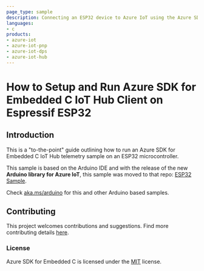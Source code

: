 ```yaml
---
page_type: sample
description: Connecting an ESP32 device to Azure IoT using the Azure SDK for Embedded C
languages:
- c
products:
- azure-iot
- azure-iot-pnp
- azure-iot-dps
- azure-iot-hub
---
```


# How to Setup and Run Azure SDK for Embedded C IoT Hub Client on Espressif ESP32

## Introduction

This is a "to-the-point" guide outlining how to run an Azure SDK for Embedded C IoT Hub telemetry sample on an ESP32 microcontroller.

This sample is based on the Arduino IDE and with the release of the new **Arduino library for Azure IoT**, this sample was moved to that repo: [ESP32 Sample](https://github.com/Azure/azure-sdk-for-c-arduino/blob/main/examples/Azure_IoT_Hub_ESP32/readme.md).

Check [aka.ms/arduino](https://aka.ms/arduino) for this and other Arduino based samples.

## Contributing

This project welcomes contributions and suggestions. Find more contributing details [here](https://github.com/Azure/azure-sdk-for-c/blob/main/CONTRIBUTING.m).

### License

Azure SDK for Embedded C is licensed under the [MIT](https://github.com/Azure/azure-sdk-for-c/blob/main/LICENSE) license.